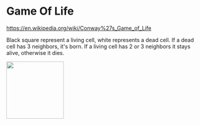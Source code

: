 # Game Of Life

https://en.wikipedia.org/wiki/Conway%27s_Game_of_Life

Black square represent a living cell, white represents a dead cell.
If a dead cell has 3 neighbors, it's born.
If a living cell has 2 or 3 neighbors it stays alive, otherwise it dies.

<img src="https://user-images.githubusercontent.com/74459226/99154038-0c26d000-26ad-11eb-846e-3c14a9c2631b.gif" width="150" height="150" />
